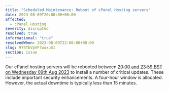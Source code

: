 ```yaml
---
title: "Scheduled Maintenance: Reboot of cPanel Hosting servers"
date: 2023-08-09T20:00:00+00:00
affected:
  - cPanel Hosting
severity: disrupted
resolved: true
informational: "true"
resolvedWhen: 2023-08-09T22:00:00+00:00
slug: 974TbVpVF7woxuSI
section: issue
---
```

Our cPanel hosting servers will be rebooted between [20:00 and 23:59 BST on Wednesday 09th Aug 2023](https://www.timeanddate.com/worldclock/fixedtime.html?msg=Reboot+of+cPanel+Hosting+server+-+Scheduled+Maintenance&iso=20230809T20&p1=5823&ah=4) to install a number of critical updates. These include important security enhancements. A four-hour window is allocated. However, the actual downtime is typically less than 15 minutes.

